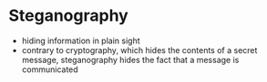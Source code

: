 # Steganography
* hiding information in plain sight
* contrary to cryptography, which hides the contents of a secret message, steganography hides the fact that a message is communicated